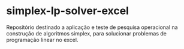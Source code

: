 # simplex-lp-solver-excel
Repositório destinado a aplicação e teste de pesquisa operacional na construção de algoritmos simplex, para solucionar problemas de programação linear no excel.
